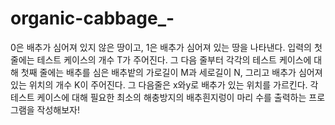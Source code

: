# organic-cabbage_-
0은 배추가 심어져 있지 않은 땅이고, 1은 배추가 심어져 있는 땅을 나타낸다. 입력의 첫 줄에는 테스트 케이스의 개수 T가 주어진다. 그 다음 줄부터 각각의 테스트 케이스에 대해 첫째 줄에는 배추를 심은 배추밭의 가로길이 M과 세로길이 N, 그리고 배추가 심어져 있는 위치의 개수 K이 주어진다. 그 다음줄은 x와y로 배추가 있는 위치를 가르킨다. 각 테스트 케이스에 대해 필요한 최소의 해충방지의 배추흰지렁이 마리 수를 출력하는 프로그램을 작성해보자!
